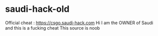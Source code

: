 # saudi-hack-old
Official cheat : https://csgo.saudi-hack.com
Hi I am the OWNER of Saudi and this is a fucking cheat
This source is noob
